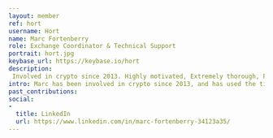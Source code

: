 ```yaml
---
layout: member
ref: hort
username: Hort
name: Marc Fortenberry
role: Exchange Coordinator & Technical Support
portrait: hort.jpg
keybase_url: https://keybase.io/hort
description:
 Involved in crypto since 2013. Highly motivated, Extremely thorough, Perfectionist, Persistent, Analytical
intro: Marc has been involved in crypto since 2013, and has used the time since to build a healthy knowledge of both the technical and social aspects of the space. A career scientist working in various biological, chemical, and pharmaceutical fields, Marc prides himself on technical understanding, attention to detail, and propriety in all matters he attends to. As such, Marc is equally effective as both a business negotiator and in a technical support role for Veil.
past_contributions:
social:
- 
  title: LinkedIn
  url: https://www.linkedin.com/in/marc-fortenberry-34123a35/
---
```

